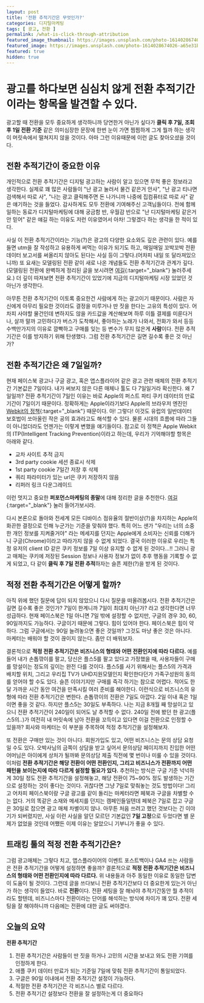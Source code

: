 ```yaml
---
layout: post
title: '전환 추적기간은 무엇인가?'
categories: 디지털마케팅
tags: [ 광고, 전환 ]
permalink: /what-is-click-through-attribution
featured_image_thumbnail: https://images.unsplash.com/photo-1614028674026-a65e31bfd27c?ixlib=rb-1.2.1&ixid=MnwxMjA3fDB8MHxwaG90by1wYWdlfHx8fGVufDB8fHx8&auto=format&fit=crop&w=2370&q=80
featured_image: https://images.unsplash.com/photo-1614028674026-a65e31bfd27c?ixlib=rb-1.2.1&ixid=MnwxMjA3fDB8MHxwaG90by1wYWdlfHx8fGVufDB8fHx8&auto=format&fit=crop&w=2370&q=80
featured: true
hidden: true
---
```

# 광고를 하다보면 심심치 않게 **전환 추적기간**이라는 항목을 발견할 수 있다.
광고할 때 전환을 모두 중요하게 생각하니까 당연한거 아닌가 싶다가 **클릭 후 7일, 조회 후 1일 전환 기준** 같은 의미심장한 문장에 한번 눈이 가면 찜찜하게 그게 뭘까 하는 생각이 머릿속에서 떨쳐지지 않을 것이다. 아마 그런 이유때문에 이런 글도 찾아오셨을 것이다.

## 전환 추적기간이 중요한 이유

개인적으로 전환 추적기간은 디지털 광고하는 사람이 알고 있으면 무척 좋은 정보라고 생각한다. 실제로 꽤 많은 사람들이 "난 광고 눌러서 물건 같은거 안사", "난 광고 티나면 검색해서 따로 사", "나는 광고 클릭해주면 돈 나가니까 나중에 집컴퓨터로 따로 사" 같은 얘기하는 것을 들었다. 감사하게도 모두 전환에 기여해주신 고객님들이다. 전에 함께 일하는 동료가 디지털마케팅에 대해 궁금함 반, 우월감 반으로 "난 디지털마케팅 같은거 안 믿어" 같은 얘길 하는 이유도 저런 이유였어서 아차! 그렇겠다 하는 생각을 한 적이 있다.

사실 이 전환 추적기간이라는 기능(?)은 광고의 다양한 요소와도 깊은 관련이 있다. 예를 들면 utm을 잘 작성하고 유용하게 써먹는 이유가 되기도 하고, 매일매일 꼬박꼬박 전환데이터 보고서를 써올리지 않아도 된다는 사실 등이 그렇다.(어차피 내일 또 달라져있으니까) 또 요새는 모델링된 전환 같이 새로 나온 개념들도 전환 추적기간과 관계가 깊다. (모델링된 전환에 완벽하게 정리된 글을 보시려면 [여길](https://osoma.kr/blog/ga4-modeled-conversions/){:target="_blank"} 눌러주세요.) 더 깊이 따져보면 전환 추적기간이 있었기에 지금의 디지털마케팅 시장 있었던 것 아닌가 생각한다.

아무튼 전환 추적기간이 이토록 중요한건 사람에게 하는 광고이기 때문이다. 사람은 자신에게 아무리 필요한 것이라도 결정을 미루거나 딴 짓을 한다는 고유의 특성이 있다. 어차피 사야할 물건인데 변하지도 않을 카드값을 계산해보며 하루 이틀 결제를 미룬다거나, 살까 말까 고민하다가 버스가 도착해서, 좋아하는 노래가 나와서, 전화가 와서 등등 수백만가지의 이유로 깜빡하고 구매를 잊는 등 변수가 무지 많은게 **사람**이다. 전환 추적기간은 이를 방지하기 위해 탄생했다. 그럼 전환 추적기간은 길면 길수록 좋은 것 아닌가?

## 전환 추적기간은 왜 7일일까?

현재 페이스북 광고나 구글 광고, 혹은 앱스플라이어 같은 광고 관련 매체의 전환 추적기간 기본값은 7일이다. 내가 써보지 않은 다른 매체나 툴도 다 7일일거라 확신한다. 왜 7일일까?
전환 추적기간이 7일인 이유는 바로 Apple의 퍼스트 파티 쿠키 데이터의 만료 기간이 7일이기 때문이다. 정확하게는 Apple이라기보다 Apple의 브라우저 엔진인 [Webkit의 정책](https://webkit.org/blog/7675/intelligent-tracking-prevention/){:target="_blank"} 때문이다. 아! 그렇다! 이것도 유럽의 일반데이터 보호법이 쏘아올린 작은 공의 효과라고도 해석할 수 있다. 물론 시대의 흐름에 따라 그들이 아니었더라도 언젠가는 이렇게 변했을 얘기들이다. 참고로 이 정책은 Apple Webkit의 ITP(Intelligent Tracking Prevention)이라고 하는데, 우리가 기억해야할 항목은 아래와 같다.

- 교차 사이트 추적 금지
- 3rd party cookie 세션 종료시 삭제
- 1st party cookie 7일간 저장 후 삭제
- 쿼리 파라미터가 있는 url은 쿠키 저장하지 않음
- 리퍼러 링크 다운그레이드

이런 멋지고 중요한 **퍼포먼스마케팅의 종말**에 대해 정리한 글을 추천한다. [여길](https://osoma.kr/blog/performance-marketing-die/){:target="_blank"} 눌러 들어가보시라.

다시 본론으로 돌아와 전세계 모든 디바이스 점유율의 절반이상(?)을 차지하는 Apple의 화끈한 결정으로 인해 누군가는 기준을 맞춰야 했다. 특히 어느 샌가 "우리는 너의 소중한 개인 정보를 지켜줄거야" 라는 메세지를 던지는 Apple에게 소비자는 신뢰를 더해가니 구글(Chrome)이라고 따라가지 않을 수 없게 되었다. 결국 이러한 이유로 우리는 특정 유저의 client ID 같은 쿠키 정보를 7일 이상 유지할 수 없게 된 것이다...!! 그러니 광고 매체는 쿠키에 저장된 Session 정보나 사용자 정보가 없이 추후 행동을 기록할 수 없게 되었고, 다 같이 **클릭 후 7일 전환 추적**하자는 슬픈 제한(?)을 받게 된 것이다.

## 적정 전환 추적기간은 어떻게 할까?

아직 위에 했던 질문에 답이 되지 않았으니 다시 질문을 떠올려봅시다. 전환 추적기간은 길면 길수록 좋은 것인가? 7일이 한계니까 7일이 최대치 아닌가? 라고 생각한다면 너무 성급하다. 현재 페이스북은 1일 아니면 7일 밖에 설정할 수 없지만, 구글의 경우 30, 60, 90일까지도 가능하다. 구글이기 때문에 그렇다. 힘이 있어야 한다. 페이스북은 힘이 약하다. 그럼 구글에서는 90일 늘려놓으면 좋은 것일까? 그것도 마냥 좋은 것은 아니다. 마케터는 배워야 할 것이 끊이지 않는다. 좀만 더 배워보자.

결론적으로 **적정 전환 추적기간은 비즈니스의 형태와 어떤 전환인지에 따라 다르다.** 예를 들어 내가 손톱깎이를 팔고, 당신은 플스5를 팔고 있다고 가정했을 때, 사용자들이 구매를 망설이는 정도의 깊이는 완전 다를 것이다. 플스5를 사기 위해서는 플스5의 가격과 배치할 위치, 그리고 우리집 TV가 UHD지원모델인지 확인한다던가 가족구성원의 동의를 얻어야 할 수도 있다. 슬픈 이야기지만 구매를 즉각 하기는 참으로 어렵다. 적어도 한 달 가까운 시간 동안 여건을 만족시킬 여러 준비를 해야한다. 이런식으로 비즈니스의 유형에 따라 전환 추적기간은 변한다. 손톱깎이의 전환은 7일도 아깝다. 2일 이내 혹은 1일이면 좋을 것 같다. 하지만 플스5는 30일도 부족하다. 나는 지금 8개월 째 망설이고 있으니 전환 추적기간이 240일이 되어도 날 추적할 수 없다. 240일 전에 봤던 한 광고(플스5의..)가 여전히 내 머릿속에 남아 전환을 꼬득이고 있다면 이걸 전환으로 인정할 수 있을까? 회사와 마케터는 이 부분을 주목하여 적정 추적기간을 설정해보자.

또 전환은 구매만 있는 것이 아니다. 회원가입도 있고, 어떤 비즈니스는 문의 상담 요청일 수도 있다. 오박사님의 금쪽이 상담을 받고 싶어서 문의상담 페이지까지 진입한 어떤 어머님은 아이에게 상처가 될까봐 문의상담 제출 직전에 몇 번이나 미룰 수 있을 것이다. 이처럼 **전환 추적기간은 해당 전환이 어떤 전환인지, 그리고 비즈니스가 전환까지 어떤 패턴을 보이는지에 따라 다르게 설정할 필요가 있다.** 추천하는 방식은 구글 기준 넉넉하게 30일 정도 전환 추적기간을 설정해놓고, 해당 전환이 75~90% 정도 발생하는 기간으로 설정하는 것이 좋다는 것이다. 귀찮다면 그냥 7일로 맞춰놓는 것도 방법이다! 그리고 어차피 페이스북이랑 구글 광고를 같이 돌리는 마케터라면 페북과 구글을 차별할 수는 없다. 거의 똑같은 소재와 메세지를 던지는 캠페인들일텐데 페북은 7일로 잡고 구글은 30일로 잡으면 광고 매체 차별이지 않나. 아무튼 처음 쓰려고 했던 것보다는 긴 이야기가 되버렸지만, 사실 이런 사실을 알던 모르던 기본값인 **7일 고정**으로 두었다면 별 문제가 없었을 것인데 어쨌든 이제 이유는 알았으니 기부니가 좋을 수 있다.

## 트래킹 툴의 적정 전환 추적기간은?

그럼 광고매체는 그렇다 치고, 앱스플라이어의 이벤트 포스트백이나 GA4 쓰는 사람들은 전환 추적기간을 어떻게 설정하면 좋을까? 결론적으로 **적정 전환 추적기간은 비즈니스의 형태와 어떤 전환인지에 따라 다르다.** 위 내용들과 아주 동일한 이유로 동일한 답변이 도움이 될 것이다. 그런데 글을 쓰다보니 전환 추적기간보다 더 중요한게 있는거 아닌가 하는 생각이 들었다. 바로 **전환**이다. 전환 세팅을 잘 해놔야 추적기간동안 뭘 추적이라도 할텐데, 비즈니스마다 전환이라는 단어를 해석하는 방식에 차이가 꽤 있다. 전환 세팅을 잘 해야하니까 다음에는 전환에 대한 글도 써야겠다.

## 오늘의 요약

**전환 추적기간**
1. 전환 추적기간은 사람들이 딴 짓을 하거나 고민의 시간을 보내고 와도 전환 기여를 인정하게 한다.
2. 애플 쿠키 데이터 만료가 되는 기준일 7일에 맞춰 전환 추적기간이 통일되었다.
3. 구글은 90일 이내에서 전환 추적기간 설정이 가능하다.
4. 적절한 전환 추적기간은 각 비즈니스 별로 다르다.
5. 전환 추적기간 설정보다 전환을 잘 설정하는게 더 중요하다

